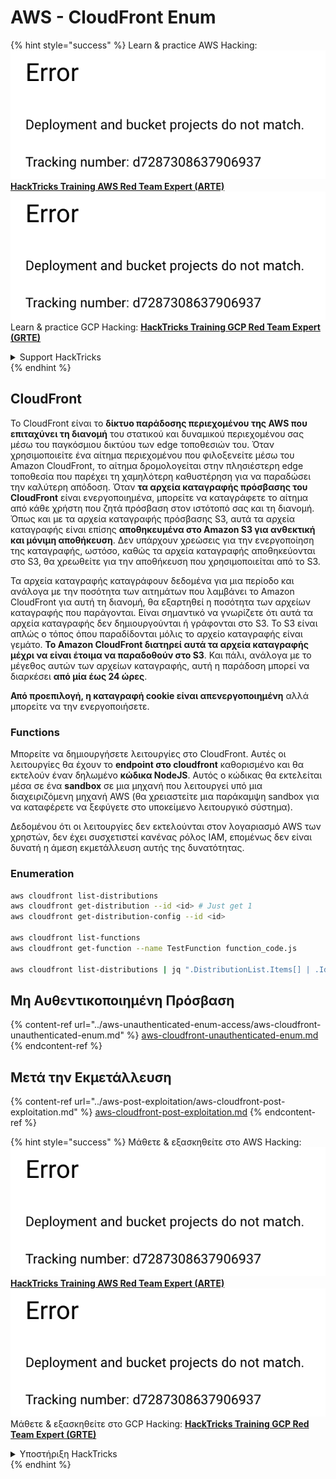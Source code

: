 # AWS - CloudFront Enum

{% hint style="success" %}
Learn & practice AWS Hacking:<img src="../../../.gitbook/assets/image (1) (1).png" alt="" data-size="line">[**HackTricks Training AWS Red Team Expert (ARTE)**](https://training.hacktricks.xyz/courses/arte)<img src="../../../.gitbook/assets/image (1) (1).png" alt="" data-size="line">\
Learn & practice GCP Hacking: <img src="../../../.gitbook/assets/image (2).png" alt="" data-size="line">[**HackTricks Training GCP Red Team Expert (GRTE)**<img src="../../../.gitbook/assets/image (2).png" alt="" data-size="line">](https://training.hacktricks.xyz/courses/grte)

<details>

<summary>Support HackTricks</summary>

* Check the [**subscription plans**](https://github.com/sponsors/carlospolop)!
* **Join the** 💬 [**Discord group**](https://discord.gg/hRep4RUj7f) or the [**telegram group**](https://t.me/peass) or **follow** us on **Twitter** 🐦 [**@hacktricks\_live**](https://twitter.com/hacktricks\_live)**.**
* **Share hacking tricks by submitting PRs to the** [**HackTricks**](https://github.com/carlospolop/hacktricks) and [**HackTricks Cloud**](https://github.com/carlospolop/hacktricks-cloud) github repos.

</details>
{% endhint %}

## CloudFront

Το CloudFront είναι το **δίκτυο παράδοσης περιεχομένου της AWS που επιταχύνει τη διανομή** του στατικού και δυναμικού περιεχομένου σας μέσω του παγκόσμιου δικτύου των edge τοποθεσιών του. Όταν χρησιμοποιείτε ένα αίτημα περιεχομένου που φιλοξενείτε μέσω του Amazon CloudFront, το αίτημα δρομολογείται στην πλησιέστερη edge τοποθεσία που παρέχει τη χαμηλότερη καθυστέρηση για να παραδώσει την καλύτερη απόδοση. Όταν **τα αρχεία καταγραφής πρόσβασης του CloudFront** είναι ενεργοποιημένα, μπορείτε να καταγράφετε το αίτημα από κάθε χρήστη που ζητά πρόσβαση στον ιστότοπό σας και τη διανομή. Όπως και με τα αρχεία καταγραφής πρόσβασης S3, αυτά τα αρχεία καταγραφής είναι επίσης **αποθηκευμένα στο Amazon S3 για ανθεκτική και μόνιμη αποθήκευση**. Δεν υπάρχουν χρεώσεις για την ενεργοποίηση της καταγραφής, ωστόσο, καθώς τα αρχεία καταγραφής αποθηκεύονται στο S3, θα χρεωθείτε για την αποθήκευση που χρησιμοποιείται από το S3.

Τα αρχεία καταγραφής καταγράφουν δεδομένα για μια περίοδο και ανάλογα με την ποσότητα των αιτημάτων που λαμβάνει το Amazon CloudFront για αυτή τη διανομή, θα εξαρτηθεί η ποσότητα των αρχείων καταγραφής που παράγονται. Είναι σημαντικό να γνωρίζετε ότι αυτά τα αρχεία καταγραφής δεν δημιουργούνται ή γράφονται στο S3. Το S3 είναι απλώς ο τόπος όπου παραδίδονται μόλις το αρχείο καταγραφής είναι γεμάτο. **Το Amazon CloudFront διατηρεί αυτά τα αρχεία καταγραφής μέχρι να είναι έτοιμα να παραδοθούν στο S3**. Και πάλι, ανάλογα με το μέγεθος αυτών των αρχείων καταγραφής, αυτή η παράδοση μπορεί να διαρκέσει **από μία έως 24 ώρες**.

**Από προεπιλογή, η καταγραφή cookie είναι απενεργοποιημένη** αλλά μπορείτε να την ενεργοποιήσετε.

### Functions

Μπορείτε να δημιουργήσετε λειτουργίες στο CloudFront. Αυτές οι λειτουργίες θα έχουν το **endpoint στο cloudfront** καθορισμένο και θα εκτελούν έναν δηλωμένο **κώδικα NodeJS**. Αυτός ο κώδικας θα εκτελείται μέσα σε ένα **sandbox** σε μια μηχανή που λειτουργεί υπό μια διαχειριζόμενη μηχανή AWS (θα χρειαστείτε μια παράκαμψη sandbox για να καταφέρετε να ξεφύγετε στο υποκείμενο λειτουργικό σύστημα).

Δεδομένου ότι οι λειτουργίες δεν εκτελούνται στον λογαριασμό AWS των χρηστών, δεν έχει συσχετιστεί κανένας ρόλος IAM, επομένως δεν είναι δυνατή η άμεση εκμετάλλευση αυτής της δυνατότητας.

### Enumeration
```bash
aws cloudfront list-distributions
aws cloudfront get-distribution --id <id> # Just get 1
aws cloudfront get-distribution-config --id <id>

aws cloudfront list-functions
aws cloudfront get-function --name TestFunction function_code.js

aws cloudfront list-distributions | jq ".DistributionList.Items[] | .Id, .Origins.Items[].Id, .Origins.Items[].DomainName, .AliasICPRecordals[].CNAME"
```
## Μη Αυθεντικοποιημένη Πρόσβαση

{% content-ref url="../aws-unauthenticated-enum-access/aws-cloudfront-unauthenticated-enum.md" %}
[aws-cloudfront-unauthenticated-enum.md](../aws-unauthenticated-enum-access/aws-cloudfront-unauthenticated-enum.md)
{% endcontent-ref %}

## Μετά την Εκμετάλλευση

{% content-ref url="../aws-post-exploitation/aws-cloudfront-post-exploitation.md" %}
[aws-cloudfront-post-exploitation.md](../aws-post-exploitation/aws-cloudfront-post-exploitation.md)
{% endcontent-ref %}

{% hint style="success" %}
Μάθετε & εξασκηθείτε στο AWS Hacking:<img src="../../../.gitbook/assets/image (1) (1).png" alt="" data-size="line">[**HackTricks Training AWS Red Team Expert (ARTE)**](https://training.hacktricks.xyz/courses/arte)<img src="../../../.gitbook/assets/image (1) (1).png" alt="" data-size="line">\
Μάθετε & εξασκηθείτε στο GCP Hacking: <img src="../../../.gitbook/assets/image (2).png" alt="" data-size="line">[**HackTricks Training GCP Red Team Expert (GRTE)**<img src="../../../.gitbook/assets/image (2).png" alt="" data-size="line">](https://training.hacktricks.xyz/courses/grte)

<details>

<summary>Υποστήριξη HackTricks</summary>

* Ελέγξτε τα [**σχέδια συνδρομής**](https://github.com/sponsors/carlospolop)!
* **Εγγραφείτε στην** 💬 [**ομάδα Discord**](https://discord.gg/hRep4RUj7f) ή στην [**ομάδα telegram**](https://t.me/peass) ή **ακολουθήστε** μας στο **Twitter** 🐦 [**@hacktricks\_live**](https://twitter.com/hacktricks\_live)**.**
* **Μοιραστείτε κόλπα hacking υποβάλλοντας PRs στα** [**HackTricks**](https://github.com/carlospolop/hacktricks) και [**HackTricks Cloud**](https://github.com/carlospolop/hacktricks-cloud) github repos.

</details>
{% endhint %}
